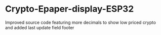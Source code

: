 # Crypto-Epaper-display-ESP32
Improved source code featuring more decimals to show low priced crypto and added last update field footer
